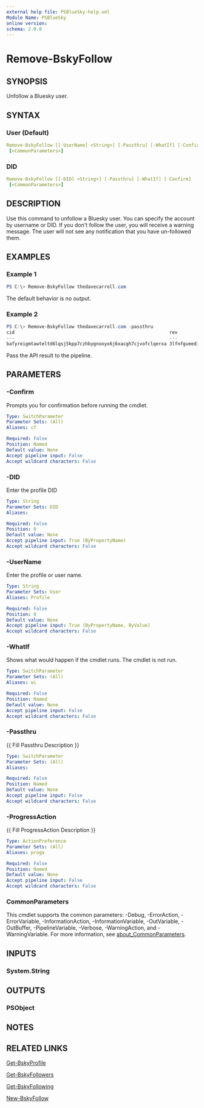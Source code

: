 ```yaml
---
external help file: PSBlueSky-help.xml
Module Name: PSBlueSky
online version:
schema: 2.0.0
---
```


# Remove-BskyFollow

## SYNOPSIS

Unfollow a Bluesky user.

## SYNTAX

### User (Default)

```yaml
Remove-BskyFollow [[-UserName] <String>] [-Passthru] [-WhatIf] [-Confirm]
 [<CommonParameters>]
```

### DID

```yaml
Remove-BskyFollow [[-DID] <String>] [-Passthru] [-WhatIf] [-Confirm]
 [<CommonParameters>]
```

## DESCRIPTION

Use this command to unfollow a Bluesky user. You can specify the account by username or DID. If you don't follow the user, you will receive a warning message. The user will not see any notification that you have un-followed them.

## EXAMPLES

### Example 1

```powershell
PS C:\> Remove-BskyFollow thedavecarroll.com
```

The default behavior is no output.

### Example 2

```powershell
PS C:\> Remove-BskyFollow thedavecarroll.com -passthru
cid                                                         rev
---                                                         ---
bafyreigmtawteltd6lqsj5kpp7czhbygnooyx6j6xacgh7cjvofclqerxa 3lfnfgueedi2k
```

Pass the API result to the pipeline.

## PARAMETERS

### -Confirm

Prompts you for confirmation before running the cmdlet.

```yaml
Type: SwitchParameter
Parameter Sets: (All)
Aliases: cf

Required: False
Position: Named
Default value: None
Accept pipeline input: False
Accept wildcard characters: False
```

### -DID

Enter the profile DID

```yaml
Type: String
Parameter Sets: DID
Aliases:

Required: False
Position: 0
Default value: None
Accept pipeline input: True (ByPropertyName)
Accept wildcard characters: False
```

### -UserName

Enter the profile or user name.

```yaml
Type: String
Parameter Sets: User
Aliases: Profile

Required: False
Position: 0
Default value: None
Accept pipeline input: True (ByPropertyName, ByValue)
Accept wildcard characters: False
```

### -WhatIf

Shows what would happen if the cmdlet runs.
The cmdlet is not run.

```yaml
Type: SwitchParameter
Parameter Sets: (All)
Aliases: wi

Required: False
Position: Named
Default value: None
Accept pipeline input: False
Accept wildcard characters: False
```

### -Passthru
{{ Fill Passthru Description }}

```yaml
Type: SwitchParameter
Parameter Sets: (All)
Aliases:

Required: False
Position: Named
Default value: None
Accept pipeline input: False
Accept wildcard characters: False
```

### -ProgressAction
{{ Fill ProgressAction Description }}

```yaml
Type: ActionPreference
Parameter Sets: (All)
Aliases: proga

Required: False
Position: Named
Default value: None
Accept pipeline input: False
Accept wildcard characters: False
```

### CommonParameters
This cmdlet supports the common parameters: -Debug, -ErrorAction, -ErrorVariable, -InformationAction, -InformationVariable, -OutVariable, -OutBuffer, -PipelineVariable, -Verbose, -WarningAction, and -WarningVariable. For more information, see [about_CommonParameters](http://go.microsoft.com/fwlink/?LinkID=113216).

## INPUTS

### System.String
## OUTPUTS

### PSObject
## NOTES

## RELATED LINKS

[Get-BskyProfile](Get-BskyProfile.md)

[Get-BskyFollowers](Get-BskyFollowers.md)

[Get-BskyFollowing](Get-BskyFollowing.md)

[New-BskyFollow](New-BskyFollow.md)